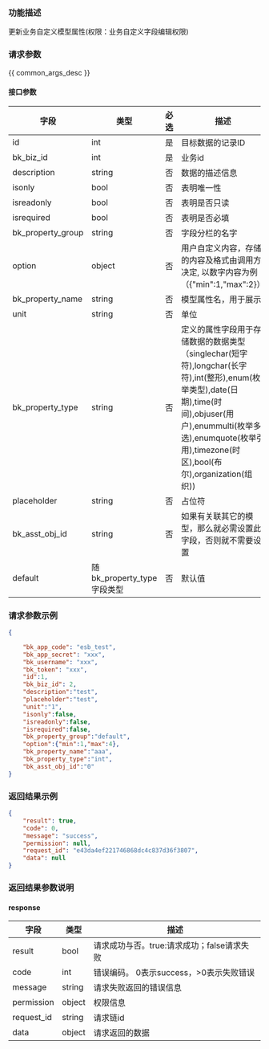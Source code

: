 ### 功能描述

更新业务自定义模型属性(权限：业务自定义字段编辑权限)

### 请求参数

{{ common_args_desc }}

#### 接口参数

| 字段                | 类型                    | 必选 | 描述                                                                                                                                                                         |
|-------------------|-----------------------|----|----------------------------------------------------------------------------------------------------------------------------------------------------------------------------|
| id                | int                   | 是  | 目标数据的记录ID                                                                                                                                                                  |
| bk_biz_id         | int                   | 是  | 业务id                                                                                                                                                                       |
| description       | string                | 否  | 数据的描述信息                                                                                                                                                                    |
| isonly            | bool                  | 否  | 表明唯一性                                                                                                                                                                      |
| isreadonly        | bool                  | 否  | 表明是否只读                                                                                                                                                                     |
| isrequired        | bool                  | 否  | 表明是否必填                                                                                                                                                                     |
| bk_property_group | string                | 否  | 字段分栏的名字                                                                                                                                                                    |
| option            | object                | 否  | 用户自定义内容，存储的内容及格式由调用方决定, 以数字内容为例（{"min":1,"max":2}）                                                                                                                         |
| bk_property_name  | string                | 否  | 模型属性名，用于展示                                                                                                                                                                 |
| unit              | string                | 否  | 单位                                                                                                                                                                         |
| bk_property_type  | string                | 否  | 定义的属性字段用于存储数据的数据类型 （singlechar(短字符),longchar(长字符),int(整形),enum(枚举类型),date(日期),time(时间),objuser(用户),enummulti(枚举多选),enumquote(枚举引用),timezone(时区),bool(布尔),organization(组织)) |
| placeholder       | string                | 否  | 占位符                                                                                                                                                                        |
| bk_asst_obj_id    | string                | 否  | 如果有关联其它的模型，那么就必需设置此字段，否则就不需要设置                                                                                                                                             |
| default           | 随bk_property_type字段类型 | 否  | 默认值                                                                                                                                                                        |

### 请求参数示例

```json
{

    "bk_app_code": "esb_test",
    "bk_app_secret": "xxx",
    "bk_username": "xxx",
    "bk_token": "xxx",
    "id":1,
    "bk_biz_id": 2,
    "description":"test",
    "placeholder":"test",
    "unit":"1",
    "isonly":false,
    "isreadonly":false,
    "isrequired":false,
    "bk_property_group":"default",
    "option":{"min":1,"max":4},
    "bk_property_name":"aaa",
    "bk_property_type":"int",
    "bk_asst_obj_id":"0"
}
```

### 返回结果示例

```json
{
    "result": true,
    "code": 0,
    "message": "success",
    "permission": null,
    "request_id": "e43da4ef221746868dc4c837d36f3807",
    "data": null
}
```

### 返回结果参数说明

#### response

| 字段         | 类型     | 描述                         |
|------------|--------|----------------------------|
| result     | bool   | 请求成功与否。true:请求成功；false请求失败 |
| code       | int    | 错误编码。 0表示success，>0表示失败错误  |
| message    | string | 请求失败返回的错误信息                |
| permission | object | 权限信息                       |
| request_id | string | 请求链id                      |
| data       | object | 请求返回的数据                    |
